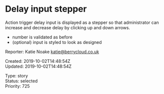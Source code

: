 # Delay input stepper

Action trigger delay input is displayed as a stepper so that administrator can increase and decrease delay by clicking up and down arrows.

- number is validated as before
- (optional) input is styled to look as designed

Reporter: Katie Noake <katie@berrycloud.co.uk>  

Created: 2019-10-02T14:48:54Z  
Updated: 2019-10-02T14:48:54Z

Type: story  
Status: selected  
Priority: 725
